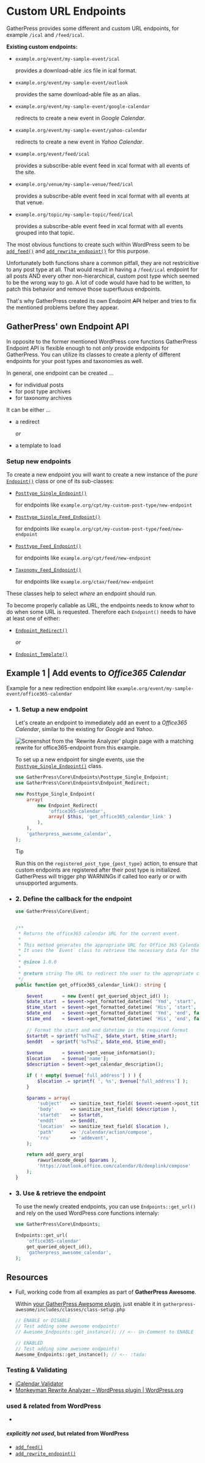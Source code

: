 # Custom URL Endpoints

GatherPress provides some different and custom URL endpoints, for example `/ical` and `/feed/ical`.

**Existing custom endpoints:**

- `example.org/event/my-sample-event/ical`

   provides a download-able .ics file in ical format.

- `example.org/event/my-sample-event/outlook`

   provides the same download-able file as an alias.

- `example.org/event/my-sample-event/google-calendar`

   redirects to create a new event in *Google Calendar*.

- `example.org/event/my-sample-event/yahoo-calendar`

   redirects to create a new event in *Yahoo Calendar*.

- `example.org/event/feed/ical`

   provides a subscribe-able event feed in xcal format with all events of the site.

- `example.org/venue/my-sample-venue/feed/ical`

   provides a subscribe-able event feed in xcal format with all events at that venue.

- `example.org/topic/my-sample-topic/feed/ical`

   provides a subscribe-able event feed in xcal format with all events grouped into that topic.

The most obvious functions to create such within WordPress seem to be [`add_feed()`](https://developer.wordpress.org/reference/functions/add_feed/) and [`add_rewrite_endpoint()`](https://developer.wordpress.org/reference/functions/add_rewrite_endpoint/) for this purpose.

Unfortunately both functions share a common pitfall, they are not restricitive to any post type at all. That would result in having a `/feed/ical` endpoint for all posts AND every other non-hierarchical, custom post type which seemed to be the wrong way to go. A lot of code would have had to be written, to patch this behavior and remove those superfluous endpoints.

That's why GatherPress created its own Endpoint ~~API~~ helper and tries to fix the mentioned problems before they appear.

## GatherPress' own Endpoint API

In opposite to the former mentioned WordPress core functions GatherPress Endpoint API is flexible enough to not *only* provide endpoints for GatherPress. You can utilize its classes to create a plenty of different endpoints for your post types and taxonomies as well.

In general, one endpoint can be created ...

- for individual posts
- for post type archives
- for taxonomy archives

It can be either ...

- a redirect 

  *or*

- a template to load


### Setup new endpoints

To create a new endpoint you will want to create a new instance of the *pure* [`Endpoint()`](https://github.com/GatherPress/gatherpress/tree/main/includes/core/classes/endpoints/class-endpoint.php) class or one of its sub-classes:

- [`Posttype_Single_Endpoint()`](https://github.com/GatherPress/gatherpress/tree/main/includes/core/classes/endpoints/class-posttype-single-endpoint.php)

   for endpoints like `example.org/cpt/my-custom-post-type/new-endpoint`

- [`Posttype_Single_Feed_Endpoint()`](https://github.com/GatherPress/gatherpress/tree/main/includes/core/classes/endpoints/class-posttype-single-feed-endpoint.php)

   for endpoints like `example.org/cpt/my-custom-post-type/feed/new-endpoint`

- [`Posttype_Feed_Endpoint()`](https://github.com/GatherPress/gatherpress/tree/main/includes/core/classes/endpoints/class-posttype-feed-endpoint.php)

   for endpoints like `example.org/cpt/feed/new-endpoint`

- [`Taxonomy_Feed_Endpoint()`](https://github.com/GatherPress/gatherpress/tree/main/includes/core/classes/endpoints/class-taxonomy-feed-endpoint.php)

   for endpoints like `example.org/ctax/feed/new-endpoint`

These classes help to select *where* an endpoint should run.

To become properly callable as URL, the endpoints needs to know *what* to do when some URL is requested. Therefore each `Endpoint()` needs to have at least one of either:

- [`Endpoint_Redirect()`](https://github.com/GatherPress/gatherpress/tree/main/includes/core/classes/endpoints/class-endpoint-redirect.php)

  *or*

- [`Endpoint_Template()`](https://github.com/GatherPress/gatherpress/tree/main/includes/core/classes/endpoints/class-endpoint-template.php)

## Example 1 | Add events to *Office365 Calendar*

Example for a new redirection endpoint like `example.org/event/my-sample-event/office365-calendar`

- ### 1. Setup a new endpoint

	Let's create an endpoint to immediately add an event to a *Office365 Calendar*, similar to the existing for *Google* and *Yahoo*.

	![Screenshot from the 'Rewrite Analyzer' plugin page with a matching rewrite for office365-endpoint from this example.](./custom-url-endpoints__office365-calendar.png)

	To set up a new endpoint for single events, use the [`Posttype_Single_Endpoint()`](https://github.com/GatherPress/gatherpress/tree/main/includes/core/classes/endpoints/class-posttype-single-endpoint.php) class.

	```php
	use GatherPress\Core\Endpoints\Posttype_Single_Endpoint;
	use GatherPress\Core\Endpoints\Endpoint_Redirect;
	```
	```php
	new Posttype_Single_Endpoint(
		array(
			new Endpoint_Redirect(
				'office365-calendar',
				array( $this, 'get_office365_calendar_link' )
			),
		),
		'gatherpress_awesome_calendar',
	);
	```

	> [!TIP]
	> Run this on the `registered_post_type_{post_type}` action, to ensure that custom endpoints are registered after their post type is initialized. GatherPress will trigger php WARNINGs if called too early or or with unsupported arguments.

- ### 2. Define the callback for the endpoint

	```php
	use GatherPress\Core\Event;
	```
	```php

	/**
	 * Returns the office365 calendar URL for the current event.
	 *
	 * This method generates the appropriate URL for Office 365 Calendar.
	 * It uses the `Event` class to retrieve the necessary data for the event.
	 *
	 * @since 1.0.0
	 *
	 * @return string The URL to redirect the user to the appropriate calendar service.
	 */
	public function get_office365_calendar_link(): string {

		$event       = new Event( get_queried_object_id() );
		$date_start  = $event->get_formatted_datetime( 'Ymd', 'start', false );
		$time_start  = $event->get_formatted_datetime( 'His', 'start', false );
		$date_end    = $event->get_formatted_datetime( 'Ymd', 'end', false );
		$time_end    = $event->get_formatted_datetime( 'His', 'end', false );
		
		// Format the start and end datetime in the required format
		$startdt = sprintf('%sT%sZ', $date_start, $time_start);
		$enddt   = sprintf('%sT%sZ', $date_end, $time_end);
		
		$venue       = $event->get_venue_information();
		$location    = $venue['name'];
		$description = $event->get_calendar_description();

		if ( ! empty( $venue['full_address'] ) ) {
			$location .= sprintf( ', %s', $venue['full_address'] );
		}

		$params = array(
			'subject'   => sanitize_text_field( $event->event->post_title ),
			'body'      => sanitize_text_field( $description ),
			'startdt'   => $startdt,
			'enddt'     => $enddt,
			'location'  => sanitize_text_field( $location ),
			'path'      => '/calendar/action/compose',
			'rru'       => 'addevent',
		);

		return add_query_arg(
			rawurlencode_deep( $params ),
			'https://outlook.office.com/calendar/0/deeplink/compose'
		);
	}
	```

- ### 3. Use & retrieve the endpoint

	To use the newly created endpoints, you can use `Endpoints::get_url()` and rely on the used WordPress core functions internaly:

	```php
	use GatherPress\Core\Endpoints;
	```
	```php
	Endpoints::get_url(
		'office365-calendar'
		get_queried_object_id(),
		'gatherpress_awesome_calendar',
	);
	```




## Resources

- Full, working code from all examples as part of **GatherPress Awesome**.

	Within [your GatherPress Awesome plugin](https://github.com/GatherPress/gatherpress-awesome), just enable it in `gatherpress-awesome/includes/classes/class-setup.php`

	```php
	// ENABLE or DISABLE
	// Test adding some awesome endpoints!
	// Awesome_Endpoints::get_instance(); // <-- Un-Comment to ENABLE
	```

	```php
	// ENABLED
	// Test adding some awesome endpoints!
	Awesome_Endpoints::get_instance(); // <-- :tada:
	```

### Testing & Validating

- [iCalendar Validator](https://icalendar.org/validator.html)
- [Monkeyman Rewrite Analyzer – WordPress plugin | WordPress.org](https://wordpress.org/plugins/monkeyman-rewrite-analyzer/)

### used & related from WordPress

- 

#### *explicitly not used*, but related from WordPress

- [`add_feed()`](https://developer.wordpress.org/reference/functions/add_feed/)
- [`add_rewrite_endpoint()`](https://developer.wordpress.org/reference/functions/add_rewrite_endpoint/)

